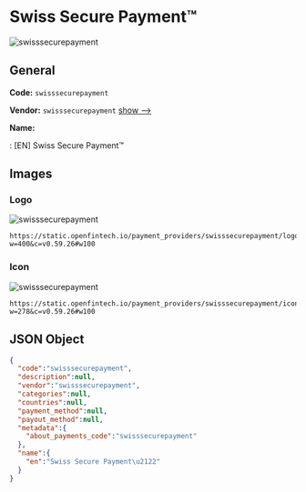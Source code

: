 
# Swiss Secure Payment™ 
![swisssecurepayment](https://static.openfintech.io/payment_providers/swisssecurepayment/logo.png?w=400&c=v0.59.26#w100)  

## General 
 
**Code:** `swisssecurepayment` 
 
**Vendor:** `swisssecurepayment` [show -->](/vendors/swisssecurepayment/) 
 
**Name:** 
 
:	[EN] Swiss Secure Payment™ 
 

## Images 

### Logo 
 
![swisssecurepayment](https://static.openfintech.io/payment_providers/swisssecurepayment/logo.png?w=400&c=v0.59.26#w100)  

```
https://static.openfintech.io/payment_providers/swisssecurepayment/logo.png?w=400&c=v0.59.26#w100
```  

### Icon 
 
![swisssecurepayment](https://static.openfintech.io/payment_providers/swisssecurepayment/icon.png?w=278&c=v0.59.26#w100)  

```
https://static.openfintech.io/payment_providers/swisssecurepayment/icon.png?w=278&c=v0.59.26#w100
```  

## JSON Object 

```json
{
  "code":"swisssecurepayment",
  "description":null,
  "vendor":"swisssecurepayment",
  "categories":null,
  "countries":null,
  "payment_method":null,
  "payout_method":null,
  "metadata":{
    "about_payments_code":"swisssecurepayment"
  },
  "name":{
    "en":"Swiss Secure Payment\u2122"
  }
}
```  
